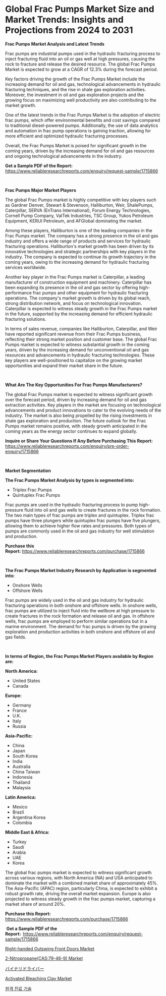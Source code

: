 <p><h1>Global Frac Pumps Market Size and Market Trends: Insights and Projections from 2024 to 2031</h1></p><p><strong>Frac Pumps Market Analysis and Latest Trends</strong></p>
<p><p>Frac pumps are industrial pumps used in the hydraulic fracturing process to inject fracturing fluid into an oil or gas well at high pressures, causing the rock to fracture and release the desired resource. The global Frac Pumps Market is expected to grow at a CAGR of 12.3% during the forecast period. </p><p>Key factors driving the growth of the Frac Pumps Market include the increasing demand for oil and gas, technological advancements in hydraulic fracturing techniques, and the rise in shale gas exploration activities. Moreover, the investment in oil and gas exploration projects and the growing focus on maximizing well productivity are also contributing to the market growth.</p><p>One of the latest trends in the Frac Pumps Market is the adoption of electric frac pumps, which offer environmental benefits and cost savings compared to traditional diesel-powered pumps. Additionally, the use of data analytics and automation in frac pump operations is gaining traction, allowing for more efficient and optimized hydraulic fracturing processes.</p><p>Overall, the Frac Pumps Market is poised for significant growth in the coming years, driven by the increasing demand for oil and gas resources and ongoing technological advancements in the industry.</p></p>
<p><strong>Get a Sample PDF of the Report:&nbsp;</strong> <a href="https://www.reliableresearchreports.com/enquiry/request-sample/1715866">https://www.reliableresearchreports.com/enquiry/request-sample/1715866</a></p>
<p>&nbsp;</p>
<p><strong>Frac Pumps Major Market Players</strong></p>
<p><p>The global Frac Pumps market is highly competitive with key players such as Gardner Denver, Stewart & Stevenson, Halliburton, Weir, ShalePumps, Caterpillar, SERVA (EnTrans International), Forum Energy Technologies, Cornell Pump Company, ValTek Industries, TSC Group, Yukos Petroleum Equipment, KERUI Petroleum, and AFGlobal dominating the market.</p><p>Among these players, Halliburton is one of the leading companies in the Frac Pumps market. The company has a strong presence in the oil and gas industry and offers a wide range of products and services for hydraulic fracturing operations. Halliburton's market growth has been driven by its innovative technologies and strategic partnerships with key players in the industry. The company is expected to continue its growth trajectory in the coming years, owing to the increasing demand for hydraulic fracturing services worldwide.</p><p>Another key player in the Frac Pumps market is Caterpillar, a leading manufacturer of construction equipment and machinery. Caterpillar has been expanding its presence in the oil and gas sector by offering high-performance frac pumps and other equipment for hydraulic fracturing operations. The company's market growth is driven by its global reach, strong distribution network, and focus on technological innovation. Caterpillar is expected to witness steady growth in the Frac Pumps market in the future, supported by the increasing demand for efficient hydraulic fracturing solutions.</p><p>In terms of sales revenue, companies like Halliburton, Caterpillar, and Weir have reported significant revenue from their Frac Pumps business, reflecting their strong market position and customer base. The global Frac Pumps market is expected to witness substantial growth in the coming years, driven by the increasing demand for unconventional oil and gas resources and advancements in hydraulic fracturing technologies. These key players are well-positioned to capitalize on the growing market opportunities and expand their market share in the future.</p></p>
<p>&nbsp;</p>
<p><strong>What Are The Key Opportunities For Frac Pumps Manufacturers?</strong></p>
<p><p>The global Frac Pumps market is expected to witness significant growth over the forecast period, driven by increasing demand for oil and gas extraction activities. Key players in the market are focusing on technological advancements and product innovations to cater to the evolving needs of the industry. The market is also being propelled by the rising investments in shale gas exploration and production. The future outlook for the Frac Pumps market remains positive, with steady growth anticipated in the coming years as the energy sector continues to expand globally.</p></p>
<p><strong>Inquire or Share Your Questions If Any Before Purchasing This Report:</strong> <a href="https://www.reliableresearchreports.com/enquiry/pre-order-enquiry/1715866">https://www.reliableresearchreports.com/enquiry/pre-order-enquiry/1715866</a></p>
<p>&nbsp;</p>
<p><strong>Market Segmentation</strong></p>
<p><strong>The Frac Pumps Market Analysis by types is segmented into:</strong></p>
<p><ul><li>Triplex Frac Pumps</li><li>Quintuplex Frac Pumps</li></ul></p>
<p><p>Frac pumps are used in the hydraulic fracturing process to pump high-pressure fluid into oil and gas wells to create fractures in the rock formation. The two main types of frac pumps are triplex and quintuplex. Triplex frac pumps have three plungers while quintuplex frac pumps have five plungers, allowing them to achieve higher flow rates and pressures. Both types of pumps are commonly used in the oil and gas industry for well stimulation and production.</p></p>
<p><strong>Purchase this Report:&nbsp;</strong><a href="https://www.reliableresearchreports.com/purchase/1715866">https://www.reliableresearchreports.com/purchase/1715866</a></p>
<p>&nbsp;</p>
<p><strong>The Frac Pumps Market Industry Research by Application is segmented into:</strong></p>
<p><ul><li>Onshore Wells</li><li>Offshore Wells</li></ul></p>
<p><p>Frac pumps are widely used in the oil and gas industry for hydraulic fracturing operations in both onshore and offshore wells. In onshore wells, frac pumps are utilized to inject fluid into the wellbore at high pressure to create fractures in the rock formation and release oil and gas. In offshore wells, frac pumps are employed to perform similar operations but in a marine environment. The demand for frac pumps is driven by the growing exploration and production activities in both onshore and offshore oil and gas fields.</p></p>
<p>&nbsp;</p>
<p><strong>In terms of Region, the Frac Pumps Market Players available by Region are:</strong></p>
<p>
    <p> <strong> North America: </strong>
        <ul>
            <li>United States</li>
            <li>Canada</li>
        </ul>
        </p> 
    <p> <strong> Europe: </strong>
        <ul>
            <li>Germany</li>
            <li>France</li>
            <li>U.K.</li>
            <li>Italy</li>
            <li>Russia</li>
        </ul>
        </p> 
    <p> <strong> Asia-Pacific: </strong>
        <ul>
            <li>China</li>
            <li>Japan</li>
            <li>South Korea</li>
            <li>India</li>
            <li>Australia</li>
            <li>China Taiwan</li>
            <li>Indonesia</li>
            <li>Thailand</li>
            <li>Malaysia</li>
        </ul>
        </p> 
    <p> <strong> Latin America: </strong>
        <ul>
            <li>Mexico</li>
            <li>Brazil</li>
            <li>Argentina Korea</li>
            <li>Colombia</li>
        </ul>
        </p> 
    <p> <strong> Middle East & Africa: </strong>
        <ul>
            <li>Turkey</li>
            <li>Saudi</li>
            <li>Arabia</li>
            <li>UAE</li>
            <li>Korea</li>
        </ul>
    </p>
    </p>
<p><p>The global frac pumps market is expected to witness significant growth across various regions, with North America (NA) and USA anticipated to dominate the market with a combined market share of approximately 45%. The Asia-Pacific (APAC) region, particularly China, is expected to exhibit a robust growth rate, driving the overall market expansion. Europe is also projected to witness steady growth in the frac pumps market, capturing a market share of around 20%.</p></p>
<p><strong>Purchase this Report: </strong><a href="https://www.reliableresearchreports.com/purchase/1715866">https://www.reliableresearchreports.com/purchase/1715866</a></p>
<p>&nbsp;<strong>Get a Sample PDF of the Report:&nbsp;&nbsp;</strong><a href="https://www.reliableresearchreports.com/enquiry/request-sample/1715866">https://www.reliableresearchreports.com/enquiry/request-sample/1715866</a></p>
<p><strong></strong></p>
<p><p><a href="https://frill-swim-3cd.notion.site/Right-handed-Outswing-Front-Doors-Market-Offers-Provide-Insightful-Data-for-the-Time-Period-from-202-5fa6b25af3474ebc949bd4c5ace9d08a">Right-handed Outswing Front Doors Market</a></p><p><a href="https://github.com/shotows/Market-Research-Report-List-1/blob/main/2-nitropropanecas79-46-9-market.md">2-Nitropropane(CAS:79-46-9) Market</a></p><p><a href="https://medium.com/@dashawnmoen/%E3%83%90%E3%82%A4%E3%83%8A%E3%83%AA%E3%83%89%E3%83%A9%E3%82%A4%E3%83%90%E3%83%BC%E3%82%BA%E5%B8%82%E5%A0%B4-2031%E5%B9%B4%E3%81%BE%E3%81%A7%E3%81%AE%E5%8B%95%E5%90%91-%E4%BA%88%E6%B8%AC-%E7%AB%B6%E4%BA%89%E5%88%86%E6%9E%90-7a4133bf5e7e">バイナリドライバー</a></p><p><a href="https://view.publitas.com/reportprime-1/activated-bleaching-clay-market-with-the-goal-of-estimating-the-market-size-and-future-growth-potential-of-various-market-segments-based-on-component-applications-end-user-and-region/">Activated Bleaching Clay Market</a></p><p><a href="https://medium.com/@juansmith1961/%ED%85%94%EB%A0%88%EB%A9%94%EB%94%95%EC%8B%A0-%EA%B8%B0%EC%88%A0-%EC%8B%9C%EC%9E%A5-%EC%8B%9C%EC%9E%A5-cagr-%EC%8B%9C%EC%9E%A5-%EB%8F%99%ED%96%A5-%EB%B0%8F-%EC%84%B1%EC%9E%A5-%EC%A0%84%EB%9E%B5%EC%97%90-%EB%8C%80%ED%95%9C-%ED%86%B5%EC%B0%B0%EB%A0%A5-a9a606e47b1e">원격 진료 기술</a></p></p>